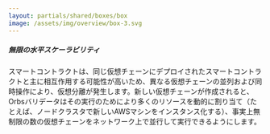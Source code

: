 ```yaml
---
layout: partials/shared/boxes/box
image: /assets/img/overview/box-3.svg
---
```


##### 無限の水平スケーラビリティ

スマートコントラクトは、同じ仮想チェーンにデプロイされたスマートコントラクトと主に相互作用する可能性が高いため、異なる仮想チェーンの並列および同時操作により、仮想分離が発生します。新しい仮想チェーンが作成されると、Orbsバリデータはその実行のためにより多くのリソースを動的に割り当て（たとえば、ノードクラスタで新しいAWSマシンをインスタンス化する）、事実上無制限の数の仮想チェーンをネットワーク上で並行して実行できるようにします。
